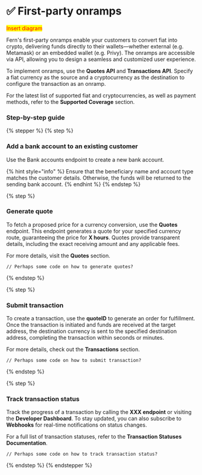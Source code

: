 # ✅ First-party onramps

<mark style="color:red;">Insert diagram</mark>

Fern's first-party onramps enable your customers to convert fiat into crypto, delivering funds directly to their wallets—whether external (e.g. Metamask) or an embedded wallet (e.g. Privy). The onramps are accessible via API, allowing you to design a seamless and customized user experience.

To implement onramps, use the **Quotes API** and **Transactions API**. Specify a fiat currency as the source and a cryptocurrency as the destination to configure the transaction as an onramp.

For the latest list of supported fiat and cryptocurrencies, as well as payment methods, refer to the **Supported Coverage** section.

### Step-by-step guide

{% stepper %}
{% step %}
### Add a bank account to an existing customer

Use the Bank accounts endpoint to create a new bank account.&#x20;

{% hint style="info" %}
Ensure that the beneficiary name and account type matches the customer details. Otherwise, the funds will be returned to the sending bank account.&#x20;
{% endhint %}
{% endstep %}

{% step %}
### Generate quote

To fetch a proposed price for a currency conversion, use the **Quotes** endpoint. This endpoint generates a quote for your specified currency route, guaranteeing the price for **X hours**. Quotes provide transparent details, including the exact receiving amount and any applicable fees.

For more details, visit the **Quotes** section.

```
// Perhaps some code on how to generate quotes?
```
{% endstep %}

{% step %}
### Submit transaction

To create a transaction, use the **quoteID** to generate an order for fulfillment. Once the transaction is initiated and funds are received at the target address, the destination currency is sent to the specified destination address, completing the transaction within seconds or minutes.

For more details, check out the **Transactions** section.

```
// Perhaps some code on how to submit transaction?
```
{% endstep %}

{% step %}
### Track transaction status

Track the progress of a transaction by calling the **XXX endpoint** or visiting the **Developer Dashboard**. To stay updated, you can also subscribe to **Webhooks** for real-time notifications on status changes.

For a full list of transaction statuses, refer to the **Transaction Statuses Documentation**.

```
// Perhaps some code on how to track transaction status?
```
{% endstep %}
{% endstepper %}

